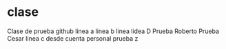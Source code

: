 # clase
Clase de prueba github
linea a
linea b
linea
lidea D Prueba Roberto
Prueba Cesar
linea c desde cuenta personal
prueba z
